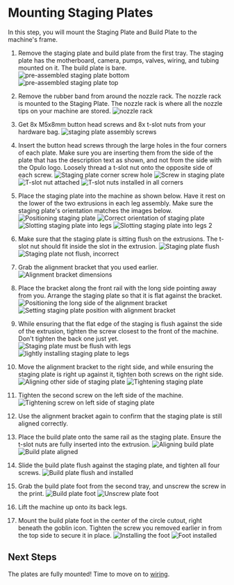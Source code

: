 # Mounting Staging Plates

In this step, you will mount the Staging Plate and Build Plate to the machine's frame.

1. Remove the staging plate and build plate from the first tray. The staging plate has the motherboard, camera, pumps, valves, wiring, and tubing mounted on it. The build plate is bare.
  ![pre-assembled staging plate bottom](images/staging-plate.JPG)
  ![pre-assembled staging plate top](images/build-plate.JPG)
  
2. Remove the rubber band from around the nozzle rack. The nozzle rack is mounted to the Staging Plate. The nozzle rack is where all the nozzle tips on your machine are stored.
  ![nozzle rack](images/nozzle-tip-location.JPG)

3. Get 8x M5x8mm button head screws and 8x t-slot nuts from your hardware bag.
  ![staging plate assembly screws](images/plate-hardware.JPG)

1. Insert the button head screws through the large holes in the four corners of each plate. Make sure you are inserting them from the side of the plate that has the description text as shown, and not from the side with the Opulo logo. Loosely thread a t-slot nut onto the opposite side of each screw.
  ![Staging plate corner screw hole](images/attaching-plate-hardware-1.JPG)
  ![Screw in staging plate](images/attaching-plate-hardware-2.JPG)
  ![T-slot nut attached](images/attaching-plate-hardware-3.JPG)
  ![T-slot nuts installed in all corners](images/attaching-plate-hardware-4.JPG)

1. Place the staging plate into the machine as shown below. Have it rest on the lower of the two extrusions in each leg assembly. Make sure the staging plate's orientation matches the images below.
  ![Positioning staging plate](images/drop-in-staging-1.JPG)
  ![Correct orientation of staging plate](images/drop-in-staging-2.JPG)
  ![Slotting staging plate into legs](images/drop-in-staging-3.JPG)
  ![Slotting staging plate into legs 2](images/drop-in-staging-4.JPG)

1. Make sure that the staging plate is sitting flush on the extrusions. The t-slot nut should fit inside the slot in the extrusion.
  ![Staging plate flush](images/staging-seat-good.JPG)
  ![Staging plate not flush, incorrect](images/staging-seat-bad.JPG)

1. Grab the alignment bracket that you used earlier.
  ![Alignment bracket dimensions](images/alignment-bracket.JPG)

1. Place the bracket along the front rail with the long side pointing away from you. Arrange the staging plate so that it is flat against the bracket.
  ![Positioning the long side of the alignment bracket](images/staging-align-left-1.JPG)
  ![Setting staging plate position with alignment bracket](images/staging-align-left-2.JPG)

1. While ensuring that the flat edge of the staging is flush against the side of the extrusion, tighten the screw closest to the front of the machine. Don't tighten the back one just yet.
  ![Staging plate must be flush with legs](images/plate-flush.JPG)
  ![lightly installing staging plate to legs](images/staging-left-screw-1.JPG)

1.  Move the alignment bracket to the right side, and while ensuring the staging plate is right up against it, tighten both screws on the right side.
  ![Aligning other side of staging plate](images/staging-right-screw-1.JPG)
  ![Tightening staging plate](images/staging-right-screw-2.JPG)

1.  Tighten the second screw on the left side of the machine.
  ![Tightening screw on left side of staging plate](images/staging-left-screw-2.JPG)

1.  Use the alignment bracket again to confirm that the staging plate is still aligned correctly.
2.  Place the build plate onto the same rail as the staging plate. Ensure the t-slot nuts are fully inserted into the extrusion.
  ![Aligning build plate](images/drop-in-build-1.JPG)
  ![Build plate aligned](images/drop-in-build-2.JPG)

1.  Slide the build plate flush against the staging plate, and tighten all four screws.
  ![Build plate flush and installed](images/build-alignment.JPG)

1.  Grab the build plate foot from the second tray, and unscrew the screw in the print.
  ![Build plate foot](images/build-foot.JPG)
  ![Unscrew plate foot](images/build-foot-separated.JPG)

1.  Lift the machine up onto its back legs.

2.  Mount the build plate foot in the center of the circle cutout, right beneath the goblin icon. Tighten the screw you removed earlier in from the top side to secure it in place.
  ![Installing the foot](images/mount-build-foot-1.JPG)
  ![Foot installed](images/mount-build-foot-2.JPG)

## Next Steps

The plates are fully mounted! Time to move on to [wiring](../wiring-3-1/index.md).
